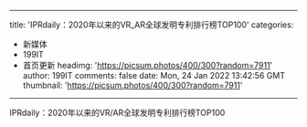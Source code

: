 
---
title: 'IPRdaily：2020年以来的VR_AR全球发明专利排行榜TOP100'
categories: 
 - 新媒体
 - 199IT
 - 首页更新
headimg: 'https://picsum.photos/400/300?random=7911'
author: 199IT
comments: false
date: Mon, 24 Jan 2022 13:42:56 GMT
thumbnail: 'https://picsum.photos/400/300?random=7911'
---

<div>   
IPRdaily：2020年以来的VR/AR全球发明专利排行榜TOP100  
</div>
            